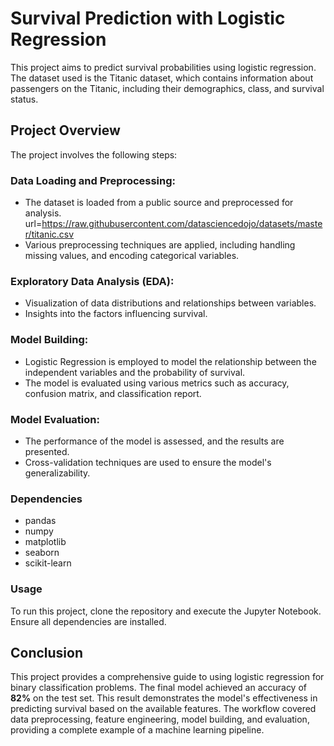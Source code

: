 # Survival Prediction with Logistic Regression

  This project aims to predict survival probabilities using logistic regression. The dataset used is the Titanic dataset, which contains information about passengers on the Titanic, including their demographics, class, and survival status.

## Project Overview
The project involves the following steps:

### Data Loading and Preprocessing:

- The dataset is loaded from a public source and preprocessed for analysis.
      url=https://raw.githubusercontent.com/datasciencedojo/datasets/master/titanic.csv
- Various preprocessing techniques are applied, including handling missing values, and encoding categorical variables.

### Exploratory Data Analysis (EDA):

- Visualization of data distributions and relationships between variables.
- Insights into the factors influencing survival.

### Model Building:

- Logistic Regression is employed to model the relationship between the independent variables and the probability of survival.
- The model is evaluated using various metrics such as accuracy, confusion matrix, and classification report.

### Model Evaluation:

- The performance of the model is assessed, and the results are presented.
- Cross-validation techniques are used to ensure the model's generalizability.

### Dependencies

- pandas
- numpy
- matplotlib
- seaborn
- scikit-learn
 
### Usage

To run this project, clone the repository and execute the Jupyter Notebook. Ensure all dependencies are installed.

## Conclusion

This project provides a comprehensive guide to using logistic regression for binary classification problems. The final model achieved an accuracy of **82%** on the test set. This result demonstrates the model's effectiveness in predicting survival based on the available features. The workflow covered data preprocessing, feature engineering, model building, and evaluation, providing a complete example of a machine learning pipeline.


